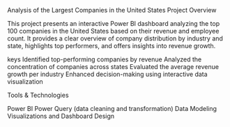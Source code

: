 Analysis of the Largest Companies in the United States
Project Overview

This project presents an interactive Power BI dashboard analyzing the top 100 companies in the United States based on their revenue and employee count.
It provides a clear overview of company distribution by industry and state, highlights top performers, and offers insights into revenue growth.

keys
Identified top-performing companies by revenue
Analyzed the concentration of companies across states
Evaluated the average revenue growth per industry
Enhanced decision-making using interactive data visualization

 Tools & Technologies

Power BI
Power Query (data cleaning and transformation)
Data Modeling
Visualizations and Dashboard Design

